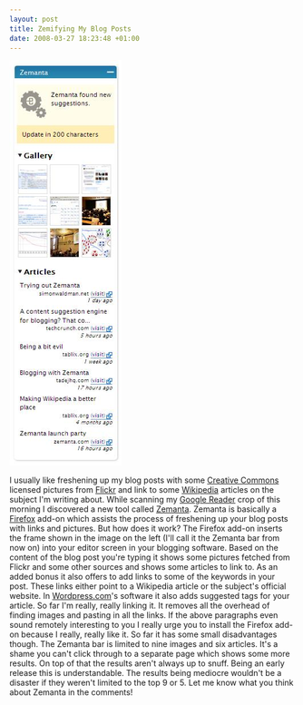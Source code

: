 ```yaml
--- 
layout: post
title: Zemifying My Blog Posts
date: 2008-03-27 18:23:48 +01:00
---
```


![Zemanta Wordpress plugin](/public/images/2008/03/27/zemantawordpressplugin.jpg)

I usually like freshening up my blog posts with some [Creative Commons](http://creativecommons.org/ "Creative Commons") licensed pictures from [Flickr](http://www.flickr.com/ "Flickr") and link to some [Wikipedia](http://www.wikipedia.org "Wikipedia") articles on the subject I'm writing about. While scanning my [Google Reader](http://www.google.com/reader "Google Reader") crop of this morning I discovered a new tool called [Zemanta](http://www.zemanta.com "Zemanta ltd."). Zemanta is basically a [Firefox](http://www.firefox.com/ "Mozilla Firefox") add-on which assists the process of freshening up your blog posts with links and pictures. But how does it work? The Firefox add-on inserts the frame shown in the image on the left (I'll call it the Zemanta bar from now on) into your editor screen in your blogging software. Based on the content of the blog post you're typing it shows some pictures fetched from Flickr and some other sources and shows some articles to link to. As an added bonus it also offers to add links to some of the keywords in your post. These links either point to a Wikipedia article or the subject's official website. In [Wordpress.com](http://wordpress.com/ "WordPress.com")'s software it also adds suggested tags for your article. So far I'm really, really linking it. It removes all the overhead of finding images and pasting in all the links. If the above paragraphs even sound remotely interesting to you I really urge you to install the Firefox add-on because I really, really like it. So far it has some small disadvantages though. The Zemanta bar is limited to nine images and six articles. It's a shame you can't click through to a separate page which shows some more results. On top of that the results aren't always up to snuff. Being an early release this is understandable. The results being mediocre wouldn't be a disaster if they weren't limited to the top 9 or 5. Let me know what you think about Zemanta in the comments!
